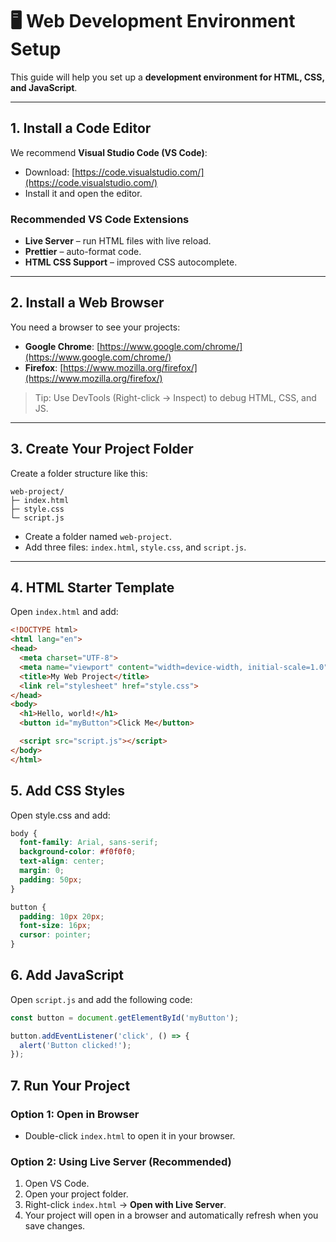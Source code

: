 # 🖥️ Web Development Environment Setup

This guide will help you set up a **development environment for HTML, CSS, and JavaScript**.

---

## 1. Install a Code Editor

We recommend **Visual Studio Code (VS Code)**:

- Download: [https://code.visualstudio.com/](https://code.visualstudio.com/)
- Install it and open the editor.

### Recommended VS Code Extensions

- **Live Server** – run HTML files with live reload.
- **Prettier** – auto-format code.
- **HTML CSS Support** – improved CSS autocomplete.

---

## 2. Install a Web Browser

You need a browser to see your projects:

- **Google Chrome**: [https://www.google.com/chrome/](https://www.google.com/chrome/)  
- **Firefox**: [https://www.mozilla.org/firefox/](https://www.mozilla.org/firefox/)

> Tip: Use DevTools (Right-click → Inspect) to debug HTML, CSS, and JS.

---

## 3. Create Your Project Folder

Create a folder structure like this:

```
web-project/
├─ index.html
├─ style.css
└─ script.js
```


- Create a folder named `web-project`.
- Add three files: `index.html`, `style.css`, and `script.js`.

---

## 4. HTML Starter Template

Open `index.html` and add:

```html
<!DOCTYPE html>
<html lang="en">
<head>
  <meta charset="UTF-8">
  <meta name="viewport" content="width=device-width, initial-scale=1.0">
  <title>My Web Project</title>
  <link rel="stylesheet" href="style.css">
</head>
<body>
  <h1>Hello, world!</h1>
  <button id="myButton">Click Me</button>

  <script src="script.js"></script>
</body>
</html>
```

## 5. Add CSS Styles

Open style.css and add:

```css
body {
  font-family: Arial, sans-serif;
  background-color: #f0f0f0;
  text-align: center;
  margin: 0;
  padding: 50px;
}

button {
  padding: 10px 20px;
  font-size: 16px;
  cursor: pointer;
}
```


## 6. Add JavaScript

Open `script.js` and add the following code:

```javascript
const button = document.getElementById('myButton');

button.addEventListener('click', () => {
  alert('Button clicked!');
});
```


## 7. Run Your Project

### Option 1: Open in Browser
- Double-click `index.html` to open it in your browser.

### Option 2: Using Live Server (Recommended)
1. Open VS Code.
2. Open your project folder.
3. Right-click `index.html` → **Open with Live Server**.
4. Your project will open in a browser and automatically refresh when you save changes.
